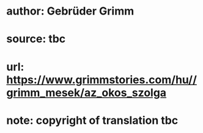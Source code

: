 # author: Gebrüder Grimm
# source: tbc
# url: https://www.grimmstories.com/hu//grimm_mesek/az_okos_szolga
# note: copyright of translation tbc


